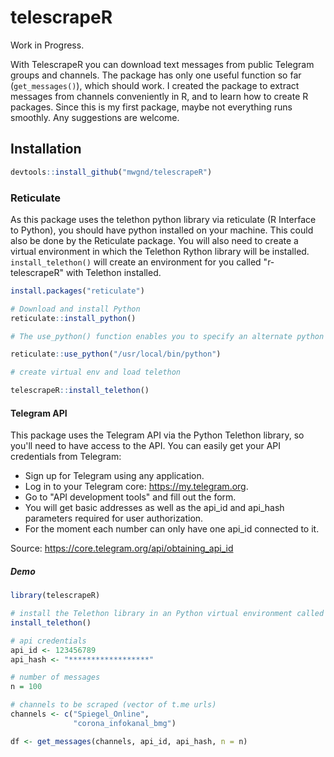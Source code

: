 # telescrapeR
Work in Progress.

With TelescrapeR you can download text messages from public Telegram groups and channels. The package has only one useful function so far (`get_messages()`), which should work. I created the package to extract messages from channels conveniently in R, and to learn how to create R packages. Since this is my first package, maybe not everything runs smoothly. Any suggestions are welcome.


## Installation

``` r
devtools::install_github("mwgnd/telescrapeR")
```
### Reticulate
As this package uses the telethon python library via reticulate (R Interface to Python), you should have python installed on your machine. This could also be done by the Reticulate package. You will also need to create a virtual environment in which the Telethon Rython library will be installed. `install_telethon()` will create an environment for you called "r-telescrapeR" with Telethon installed.

```r
install.packages("reticulate")

# Download and install Python
reticulate::install_python()

# The use_python() function enables you to specify an alternate python

reticulate::use_python("/usr/local/bin/python")

# create virtual env and load telethon

telescrapeR::install_telethon()

```


#### Telegram API
This package uses the Telegram API via the Python Telethon library, so you'll need to have access to the API. You can easily get your API credentials from Telegram: 
* Sign up for Telegram using any application.
* Log in to your Telegram core: https://my.telegram.org.
* Go to "API development tools" and fill out the form.
* You will get basic addresses as well as the api_id and api_hash parameters required for user authorization.
* For the moment each number can only have one api_id connected to it.

Source: https://core.telegram.org/api/obtaining_api_id

##### Demo

``` r
library(telescrapeR)

# install the Telethon library in an Python virtual environment called "r-telescrapeR"
install_telethon()

# api credentials
api_id <- 123456789
api_hash <- "******************"

# number of messages
n = 100

# channels to be scraped (vector of t.me urls)
channels <- c("Spiegel_Online",
              "corona_infokanal_bmg")

df <- get_messages(channels, api_id, api_hash, n = n)

```
